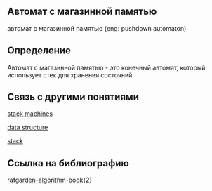 ## Автомат с магазинной памятью
автомат с магазинной памятью (eng: pushdown automaton) 

## Определение
Автомат с магазинной памятью - это конечный автомат, который использует стек для хранения состояний.

## Связь с другими понятиями

[stack machines](https://github.com/vernikkkkkkkkkkkkkkkkkkk/concept/blob/main/virtual%20machines/stack%20machines/stack%20machines.md)

[data structure](https://github.com/vernikkkkkkkkkkkkkkkkkkk/concept/blob/main/virtual%20machines/stack%20machines/data%20structure.md)

[stack](https://github.com/vernikkkkkkkkkkkkkkkkkkk/concept/blob/main/virtual%20machines/stack%20machines/stack.md)

## Cсылка на библиографию
[rafgarden-algorithm-book{2}](https://github.com/vernikkkkkkkkkkkkkkkkkkk/concept/blob/main/bibliography/stack%20machines/rafgarden-algorithm-book%7B2%7D.md)
